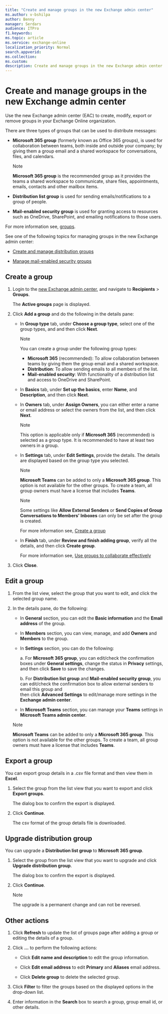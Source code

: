 ```yaml
---
title: "Create and manage groups in the new Exchange admin center"
ms.author: v-bshilpa
author: Benny
manager: Serdars
audience: ITPro
f1.keywords:
ms.topic: article
ms.service: exchange-online
localization_priority: Normal
search.appverid:
ms.collection:  
ms.custom:
description: Create and manage groups in the new Exchange admin center.
---
```


# Create and manage groups in the new Exchange admin center

Use the new Exchange admin center (EAC) to create, modify, export or remove groups in your Exchange Online organization.

There are three types of groups that can be used to distribute messages:

- **Microsoft 365 group** (formerly known as Office 365 groups), is used for collaboration between teams, both inside and outside your company; by giving them a group email and a shared workspace for conversations, files, and calendars.

  >[!NOTE]
  > **Microsoft 365 group** is the recommended group as it provides the teams a shared workspace to communicate, share files, appointments, emails, contacts and other mailbox items.

- **Distribution list group** is used for sending emails/notifications to a group of people.

- **Mail-enabled security group** is used for granting access to resources such as OneDrive, SharePoint, and emailing notifications to those users.

For more information see, [groups](https://docs.microsoft.com/microsoft-365/admin/create-groups/compare-groups?view=o365-worldwide).

See one of the following topics for managing groups in the new Exchange admin center:

- [Create and manage distribution groups](https://docs.microsoft.com/Exchange/recipients-in-exchange-online/manage-distribution-groups/manage-distribution-groups)

- [Manage mail-enabled security groups](https://docs.microsoft.com/Exchange/recipients-in-exchange-online/manage-mail-enabled-security-groups)

## Create a group

1. Login to the [new Exchange admin center](https://admin.exchange.microsoft.com/#/), and navigate to **Recipients** > **Groups**.
  
     The **Active groups** page is displayed.

2. Click **Add a group** and do the following in the details pane:

   - In **Group type** tab, under **Choose a group type**, select one of the group types, and and then click **Next**.
   
      >[!NOTE]
      > You can create a group under the following group types:
      > - **Microsoft 365** (recommended): To allow collaboration between teams by giving them the group email and a shared workspace.
      > - **Distribution**: To allow sending emails to all members of the list.
      > - **Mail-enabled security**: With functionality of a distribution list and access to OneDrive and SharePoint.
      
   - In **Basics** tab, under **Set up the basics**, enter **Name**, and **Description**, and then click **Next**.   
      
   - In **Owners** tab, under **Assign Owners**, you can either enter a name or email address or select the owners from the list, and then click **Next**.
   
      >[!NOTE]
      > This option is applicable only if **Microsoft 365** (recommended) is selected as a group type. It is recommended to have at least two owners in a group.
        
   - In **Settings** tab, under **Edit Settings**, provide the details. The details are displayed based on the group type you selected. 
           
      >[!NOTE]
      > **Microsoft Teams** can be added to only a **Microsoft 365 group**. This option is not available for the other groups. To create a team, all group owners must have a license that includes **Teams**.
        
      >[!NOTE]
      > Some settings like **Allow External Senders** or **Send Copies of Group Conversations to Members’ Inboxes** can only be set after the group is created.  
       
      For more information see, [Create a group](https://docs.microsoft.com/microsoft-365/admin/create-groups/create-groups?view=o365-worldwide)
       
   - In **Finish** tab, under **Review and finish adding group**, verify all the details, and then click **Create group**.
            
      For more information see, [Use groups to collaborate effectively](https://support.microsoft.com/office/learn-about-microsoft-365-groups-b565caa1-5c40-40ef-9915-60fdb2d97fa2?WT.mc_id=365AdminCSH&ui=en-US&rs=en-US&ad=US)
      
3. Click **Close**.

## Edit a group

1. From the list view, select the group that you want to edit, and click the selected group name.
  
2. In the details pane, do the following:

   - In **General** section, you can edit the **Basic information** and the **Email address** of the group.
   
   - In **Members** section, you can view, manage, and add **Owners** and **Members** to the group.
   
   - In **Settings** section, you can do the following:
   
     a. For **Microsoft 365 group**, you can edit/check the confirmation boxes under **General settings**, change the status in **Privacy** settings, and then click                   **Save** to save the changes.
      
     b. For **Distribution list group** and **Mail-enabled security group**, you can edit/check the confirmation box to allow external senders to email this group and    
          then click **Advanced Settings** to edit/manage more settings in the **Exchange admin center**.
   
   - In **Microsoft Teams** section, you can manage your **Teams** settings in **Microsoft Teams admin center**.
    
   >[!NOTE]
   > **Microsoft Teams** can be added to only a **Microsoft 365 group**. This option is not available for the other groups. To create a team, all group owners must have a license that includes **Teams**.

## Export a group

You can export group details in a .csv file format and then view them in **Excel**.

1. Select the group from the list view that you want to export and click **Export groups**.

   The dialog box to confirm the export is displayed.
   
2. Click **Continue**.

   The csv format of the group details file is downloaded.

## Upgrade distribution group

You can upgrade a **Distribution list group** to **Microsoft 365 group**.

1. Select the group from the list view that you want to upgrade and click **Upgrade distribution group**.

   The dialog box to confirm the export is displayed.
   
2. Click **Continue**.

   >[!NOTE]
   > The upgrade is a permanent change and can not be reversed.
 
## Other actions

1. Click **Refresh** to update the list of groups page after adding a group or editing the details of a group.

2. Click **...** to perform the following actions:

   - Click **Edit name and description** to edit the group information.
    
   - Click **Edit email address** to edit **Primary** and **Aliases** email address.
    
   - Click **Delete group** to delete the selected group.
  
3. Click **Filter** to filter the groups based on the displayed options in the drop-down list.
  
4. Enter information in the **Search** box to search a group, group email id, or other details.


